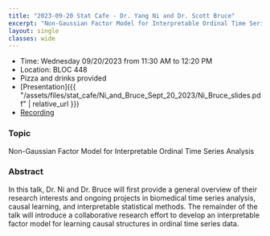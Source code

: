 ```yaml
---
title: "2023-09-20 Stat Cafe - Dr. Yang Ni and Dr. Scott Bruce"
excerpt: "Non-Gaussian Factor Model for Interpretable Ordinal Time Series Analysis"
layout: single
classes: wide
---
```


- Time: Wednesday 09/20/2023 from 11:30 AM to 12:20 PM
- Location: BLOC 448
- Pizza and drinks provided
- [Presentation]({{ "/assets/files/stat_cafe/Ni_and_Bruce_Sept_20_2023/Ni_Bruce_slides.pdf" | relative_url }})
- [Recording](https://youtu.be/GfaMtA9XvNs)

### Topic

Non-Gaussian Factor Model for Interpretable Ordinal Time Series Analysis


### Abstract

In this talk, Dr. Ni and Dr. Bruce will first provide a general overview of their research interests and ongoing projects in biomedical time series analysis, causal learning, and interpretable statistical methods. The remainder of the talk will introduce a collaborative research effort to develop an interpretable factor model for learning causal structures in ordinal time series data.

